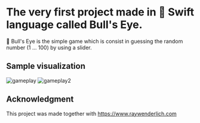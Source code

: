 # The very first project made in 🍎 Swift language called Bull's Eye. 
🎯 Bull's Eye is the simple game which is consist in guessing the random number (1 ... 100) by using a slider. 

## Sample visualization
![gameplay](https://user-images.githubusercontent.com/83097967/141680683-ce149df4-2ebf-47f6-a904-24c1d18585e4.jpg)
![gameplay2](https://user-images.githubusercontent.com/83097967/141680685-a6811f70-07ad-4f67-8f7a-3ef5bf6db939.jpg)

## Acknowledgment
This project was made together with https://www.raywenderlich.com
